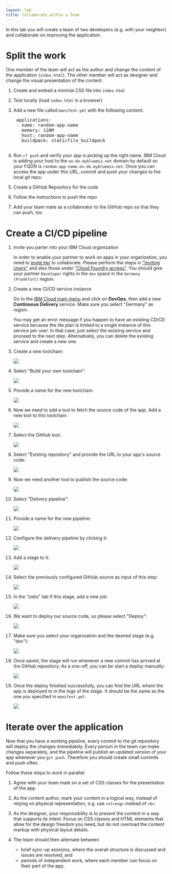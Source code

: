 ```yaml
---
layout: lab
title: Collaborate within a Team
---
```


In this lab you will create a team of two developers (e.g. with your neighbor) and collaborate on improving the application.

# Split the work

One member of the team will act as the author and change the content of the application (`index.html`). The other member will act as designer and change the visual presentation of the content.

1. Create and embed a minimal CSS file into `index.html`
1. Test locally (load `index.html` in a browser)
1. Add a new file called `manifest.yml` with the following content:

    <pre>
    applications:
    - name: <span class="app_name">random-app-name</span>
      memory: 128M
      host: <span class="app_name">random-app-name</span>
      buildpack: staticfile_buildpack
    </pre>

1. Run `cf push` and verify your app is picking up the right name. IBM Cloud is adding your host to the `eu-de.mybluemix.net` domain by default so your FQDN is <code><span class="app_name">random-app-name</span>.eu-de.mybluemix.net</code>. Once you can access the app under this URL, commit and push your changes to the local git repo.
1. Create a GitHub Repository for the code
1. Follow the instructions to push the repo
1. Add your team mate as a collaborator to the GitHub repo so that they can push, too

# Create a CI/CD pipeline

1. Invite you parter into your IBM Cloud organization

   In order to enable your partner to work on apps in your organization, you need to [invite her](https://console.bluemix.net/docs/iam/iamuserinv.html#iamuserinv) to collaborate. Please perform the steps in ["Inviting Users"](https://console.bluemix.net/docs/iam/iamuserinv.html#inviting-users) and also those under ["Cloud Foundry access"](https://console.bluemix.net/docs/iam/iamuserinv.html#cloud-foundry-access). You should give your partner `Developer` rights in the `dev` space in the `Germany (Frankfurt)` region.

1.  Create a new CI/CD service instance

    Go to the [IBM Cloud main menu](https://console.bluemix.net/) and click on **DevOps**, then add a new **Continuous Delivery** service. Make sure you select "Germany" as region.

    You may get an error message if you happen to have an existing CD/CD service because the lite plan is limited to a single instance of this service per user. In that case, just select the existing service and proceed to the next step. Alternatively, you can delete the existing service and create a new one.

1.  Create a new toolchain:

    ![](create.png)

1.  Select "Build your own toolchain":

    ![](byo.png)

1.  Provide a name for the new toolchain:

    ![](byo-config.png)

1.  Now we need to add a tool to fetch the source code of the app. Add a new tool to this toolchain:

    ![](add-tool.png)

1.  Select the GitHub tool:

    ![](github.png)

1.  Select "Existing repository" and provide the URL to your app's source code:

    ![](git-configure.png)

1.  Now we need another tool to publish the source code:

    ![](add-tool.png)

1.  Select "Delivery pipeline":

    ![](delivery-pipeline.png)

1.  Provide a name for the new pipeline:

    ![](delivery-pipeline-name.png)

1.  Configure the delivery pipeline by clicking it:

    ![](configure-pipeline.png)

1.  Add a stage to it:

    ![](add-stage.png)

1.  Select the previously configured GitHub source as input of this step:

    ![](stage-input.png)

1.  In the "Jobs" tab if this stage, add a new job:

    ![](stage-add-job.png)

1.  We want to deploy our source code, so please select "Deploy":

    ![](stage-deploy.png)

1.  Make sure you select your organization and the desired stage (e.g. "dev"):

    ![](org-space.png)

1.  Once saved, the stage will run whenever a new commit has arrived at the GitHub repository. As a one-off, you can be start a deploy manually:

    ![](stage-trigger.png)

1.  Once the deploy finished successfully, you can find the URL where the app is deployed to in the logs of the stage. It should be the same as the one you specified in `manifest.yml`:

    ![](logs.png)

# Iterate over the application

Now that you have a working pipeline, every commit to the git repository will deploy the changes immediately. Every person in the team can make changes separately, and the pipeline will publish an updated version of your app whenever you `git push`. Therefore you should create small commits and push often.

Follow these steps to work in parallel:

1.  Agree with your team mate on a set of CSS classes for the presentation of the app.
1.  As the content author, mark your content in a logical way, instead of relying on physical representation, e.g. use `<strong>` instead of `<b>`.
1.  As the designer, your responsibility is to present the content in a way that supports its intent. Focus on CSS classes and HTML elements that allow for the design freedom you need, but do not overload the content markup with physical layout details.
1.  The team should then alternate between

    - brief sync-up sessions, where the overall structure is discussed and issues are resolved, and
    - periods of independent work, where each member can focus on their part of the app.

